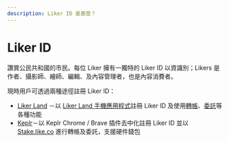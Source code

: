 ```yaml
---
description: Liker ID 是甚麼？
---
```


# Liker ID

讚賞公民共和國的市民。每位 Liker 擁有一獨特的 Liker ID 以資識別；Likers 是作者、攝影師、繪師、編輯、及內容管理者，也是內容消費者。

現時用戶可透過兩種途徑註冊 Liker ID：

* [Liker Land](register.md) －以 [Liker Land 手機應用程式](../liker-land/download.md)註冊 Liker ID 及使用[轉帳](../../guides/wallet/like-pay.md)、[委託](../../guides/stake/delegation-of-likecoin.md)等各種功能
* [Keplr](register-with-keplr.md)－以 Keplr Chrome / Brave 插件去中化註冊 Liker ID 並以 [Stake.like.co](https://stake.like.co/) 進行轉帳及委託，支援硬件錢包





